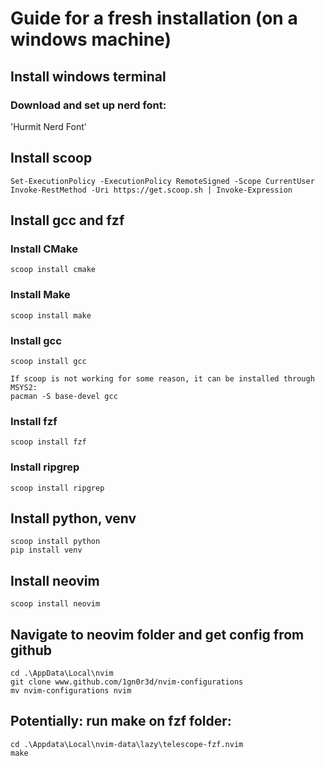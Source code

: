 # Guide for a fresh installation (on a windows machine)
## Install windows terminal
### Download and set up nerd font:
'Hurmit Nerd Font'
## Install scoop
~~~
Set-ExecutionPolicy -ExecutionPolicy RemoteSigned -Scope CurrentUser
Invoke-RestMethod -Uri https://get.scoop.sh | Invoke-Expression
~~~
## Install gcc and fzf
### Install CMake
~~~
scoop install cmake
~~~
### Install Make
~~~
scoop install make
~~~
### Install gcc
~~~
scoop install gcc

If scoop is not working for some reason, it can be installed through MSYS2:
pacman -S base-devel gcc
~~~
### Install fzf
~~~
scoop install fzf
~~~
### Install ripgrep
~~~
scoop install ripgrep
~~~
## Install python, venv
~~~
scoop install python
pip install venv
~~~
## Install neovim
~~~
scoop install neovim
~~~
## Navigate to neovim folder and get config from github
~~~
cd .\AppData\Local\nvim
git clone www.github.com/1gn0r3d/nvim-configurations
mv nvim-configurations nvim
~~~
## Potentially: run make on fzf folder:
~~~
cd .\Appdata\Local\nvim-data\lazy\telescope-fzf.nvim
make
~~~
